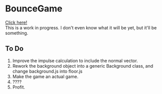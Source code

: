 # BounceGame
[Click here!](https://phinziegler.github.io/BounceGame/)<br>
This is a work in progress.
I don't even know what it will be yet, but it'll be something.

## To Do
1. Improve the impulse calculation to include the normal vector.
2. Rework the background object into a generic Background class, and change background.js into floor.js
4. Make the game an actual game.
5. ????
6. Profit.